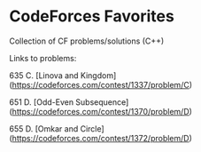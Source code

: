 # CodeForces Favorites
Collection of CF problems/solutions (C++)

Links to problems:

635 C. [Linova and Kingdom] (https://codeforces.com/contest/1337/problem/C)

651 D. [Odd-Even Subsequence] (https://codeforces.com/contest/1370/problem/D)

655 D. [Omkar and Circle] (https://codeforces.com/contest/1372/problem/D)

